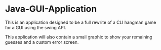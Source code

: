 # Java-GUI-Application
This is an application designed to be a full rewrite of a CLI 
hangman game for a GUI using the swing API. 

This application
will also contain a small graphic to show your remaining guesses
and a custom error screen.
